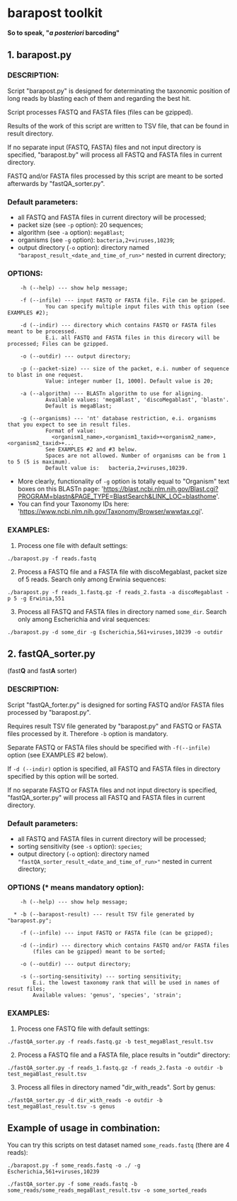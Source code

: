 # barapost toolkit
**So to speak, "*a posteriori* barcoding"**

## 1. barapost.py

### DESCRIPTION:

 Script "barapost.py" is designed for determinating the taxonomic position
    of long reads by blasting each of them and regarding the best hit.

 Script processes FASTQ and FASTA files (files can be gzipped).

 Results of the work of this script are written to TSV file,
    that can be found in result directory.

 If no separate input (FASTQ, FASTA) files and not input directory is specified,
    "barapost.by" will process all FASTQ and FASTA files in current directory.

 FASTQ and/or FASTA files processed by this script are meant to be sorted afterwards by "fastQA_sorter.py".


### Default parameters:

- all FASTQ and FASTA files in current directory will be processed;
- packet size (see `-p` option): 20 sequences;
- algorithm (see `-a` option): `megaBlast`;
- organisms (see `-g` option): `bacteria,2+viruses,10239`;
- output directory (`-o` option): directory named `"barapost_result_<date_and_time_of_run>"`
  nested in current directory;


### OPTIONS:

```
    -h (--help) --- show help message;

    -f (--infile) --- input FASTQ or FASTA file. File can be gzipped.
            You can specify multiple input files with this option (see EXAMPLES #2);

    -d (--indir) --- directory which contains FASTQ or FASTA files meant to be processed.
            E.i. all FASTQ and FASTA files in this direcory will be processed; Files can be gzipped.

    -o (--outdir) --- output directory;

    -p (--packet-size) --- size of the packet, e.i. number of sequence to blast in one request.
            Value: integer number [1, 1000]. Default value is 20;

    -a (--algorithm) --- BLASTn algorithm to use for aligning.
            Available values: 'megaBlast', 'discoMegablast', 'blastn'.
            Default is megaBlast;

    -g (--organisms) --- 'nt' database restriction, e.i. organisms that you expect to see in result files.
            Format of value: 
              <organism1_name>,<organism1_taxid>+<organism2_name>,<organism2_taxid>+...
            See EXAMPLES #2 and #3 below.
            Spaces are not allowed. Number of organisms can be from 1 to 5 (5 is maximum).
            Default value is:   bacteria,2+viruses,10239.
```

- More clearly, functionality of `-g` option is totally equal to "Organism" text boxes on this BLASTn page:
    'https://blast.ncbi.nlm.nih.gov/Blast.cgi?PROGRAM=blastn&PAGE_TYPE=BlastSearch&LINK_LOC=blasthome'.
- You can find your Taxonomy IDs here: 'https://www.ncbi.nlm.nih.gov/Taxonomy/Browser/wwwtax.cgi'.


### EXAMPLES:

  1) Process one file with default settings:

`./barapost.py -f reads.fastq`

  2) Process a FASTQ file and a FASTA file with discoMegablast, packet size of 5 reads.
       Search only among Erwinia sequences:

`./barapost.py -f reads_1.fastq.gz -f reads_2.fasta -a discoMegablast -p 5 -g Erwinia,551`

  3) Process all FASTQ and FASTA files in directory named `some_dir`.
     Search only among Escherichia and viral sequences:

`./barapost.py -d some_dir -g Escherichia,561+viruses,10239 -o outdir`


## 2. fastQA_sorter.py
(fast**Q** and fast**A** sorter)

### DESCRIPTION:

 Script "fastQA_forter.py" is designed for sorting FASTQ and/or FASTA files processed by "barapost.py".

 Requires result TSV file generated by "barapost.py" and FASTQ or FASTA files processed by it.
 Therefore `-b` option is mandatory.

 Separate FASTQ or FASTA files should be specified with `-f(--infile)` option (see EXAMPLES #2 below).
 
 If `-d (--indir)` option is specified, all FASTQ and FASTA files in directory specified by this option will be sorted.
 
 If no separate FASTQ or FASTA files and not input directory is specified,
       "fastQA_sorter.py" will process all FASTQ and FASTA files in current directory.


### Default parameters:

- all FASTQ and FASTA files in current directory will be processed;
- sorting sensitivity (see `-s` option): `species`;
- output directory (`-o` option): directory named `"fastQA_sorter_result_<date_and_time_of_run>"`
  nested in current directory;

### OPTIONS (* means mandatory option):

```
    -h (--help) --- show help message;

  * -b (--barapost-result) --- result TSV file generated by "barapost.py";

    -f (--infile) --- input FASTQ or FASTA file (can be gzipped);

    -d (--indir) --- directory which contains FASTQ and/or FASTA files
        (files can be gzipped) meant to be sorted;

    -o (--outdir) --- output directory;

    -s (--sorting-sensitivity) --- sorting sensitivity;
        E.i. the lowest taxonomy rank that will be used in names of resut files;
        Available values: 'genus', 'species', 'strain';
```


### EXAMPLES:

  1) Process one FASTQ file with default settings:

`./fastQA_sorter.py -f reads.fastq.gz -b test_megaBlast_result.tsv`

  2) Process a FASTQ file and a FASTA file, place results in "outdir" directory:

`./fastQA_sorter.py -f reads_1.fastq.gz -f reads_2.fasta -o outdir -b test_megaBlast_result.tsv`

  3) Process all files in directory named "dir_with_reads". Sort by genus:

`./fastQA_sorter.py -d dir_with_reads -o outdir -b test_megaBlast_result.tsv -s genus`

## Example of usage in combination:

You can try this scripts on test dataset named `some_reads.fastq` (there are 4 reads):

  `./barapost.py -f some_reads.fastq -o ./ -g Escherichia,561+viruses,10239`

  `./fastQA_sorter.py -f some_reads.fastq -b some_reads/some_reads_megaBlast_result.tsv -o some_sorted_reads`

